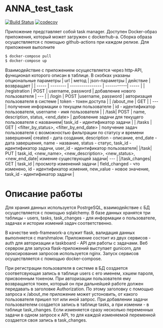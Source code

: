 # ANNA_test_task
[![Build Status](https://travis-ci.org/aerubanov/ANNA_test_task.svg?branch=master)](https://travis-ci.org/aerubanov/ANNA_test_task)
[![codecov](https://codecov.io/gh/aerubanov/ANNA_test_task/branch/master/graph/badge.svg)](https://codecov.io/gh/aerubanov/ANNA_test_task)

Приложение представляет собой task manager. Доступен Docker-образ приложения, который может загружен
 с dockerhub-а. Сборка образа осуществляется с помощью github-actions при каждом релизе.
  Для приложения выполните
```bash
$ docker-compose pull
$ docker-compose up
```
Взаимодействие с приложением осуществляется через http-API, функционал
которого описан в таблице. В скобках указаны опциональные параметры
|  url  |  метод  |  json-параметры  |  действие  | возвращает |
| ----- | -------- | ---------------- | -----------| ----- |
| /registration | POST | username, password | добавление нового пользователя | --- |
| /login | POST |username, password | авторизация пользователя в системе | token - токен доступа |
| /about_me | GET | | --- | получение информации о текущем пользователе | id - идентификатор пользователя, username - имя пользователя |
| /task| POST | name, description, status, <end_date> | добовление задачи для текущего пользователя с названием| task_id - идентификатор задачи |
| /tasks | GET | <filter_by_status>, <filter_by_end_date> | получение задач пользователя с возможностью фильтрации по статусу и времени завершения| created - дата создания, description - описание, end_date - дата завершения, name - название, status - статус, task_id - идентификатор задачи, user_id - идентификатор пользователя|
|/task| PUT | task_id, <new_name>, <new_description>, <new_status>, <new_end_date| измение существующей задачи| --- |
|/task_changes| GET | task_id | просмотр изменений задачи | field_changed - что изменено, id - идентификатор измения, new_value - новое значение, task_id - идентификатор задачи |

# Описание работы
Для храния данных используется PostrgeSQL, взаимодействие с БД осуществляется с помощью sqlalchemy. В базе данных хранятся три таблицы - users, tasks, task_changes - для информации о пользователе, задачах и истории измений задач соответственно.

В качестве web-framework-a служит flask, валидация данных выполняется с marshmalow. Приложение состоит из двух сервисов - auth для авторизации и taskboard - API для работы с задачами. Веб сервром для запуска flask-приложений выступает gunicorn, для проксирования запросов используется nginx. Запуск сервисов осуществляется с помощью docker-compose.

При регистрации пользователя в системе в БД создается соответсвующая запись в таблице users с его именем, хэшем пароля, присвоенным токеном. При авторизации пользователя ему возвращается токен, который он при дальнейшей работе должен передавать в заголовке Authorization. По этому заголовку с помощью запроса к /about_me приложение может устоновить, от какого пользователя пришел тот или иной запрос. При добавлении задачи пользователем создается запись в таблице tasks, а при измении - в таблице task_changes. Если изменяется сразу несколько переменных задачи в одном запросе к API, то для каждой изменяемой переменной создается своя запись в task_changes.
